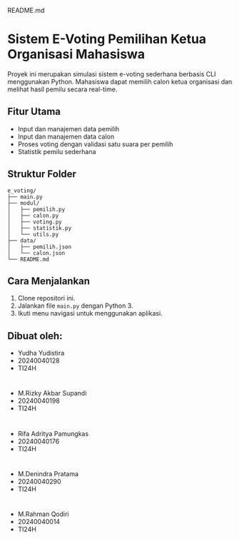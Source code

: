 README.md
# Sistem E-Voting Pemilihan Ketua Organisasi Mahasiswa

Proyek ini merupakan simulasi sistem e-voting sederhana berbasis CLI menggunakan Python. Mahasiswa dapat memilih calon ketua organisasi dan melihat hasil pemilu secara real-time.

## Fitur Utama
- Input dan manajemen data pemilih
- Input dan manajemen data calon
- Proses voting dengan validasi satu suara per pemilih
- Statistik pemilu sederhana

## Struktur Folder
```
e_voting/
├── main.py
├── modul/
│   ├── pemilih.py
│   ├── calon.py
│   ├── voting.py
│   ├── statistik.py
│   └── utils.py
├── data/
│   ├── pemilih.json
│   └── calon.json
└── README.md
```

## Cara Menjalankan
1. Clone repositori ini.
2. Jalankan file `main.py` dengan Python 3.
3. Ikuti menu navigasi untuk menggunakan aplikasi.

## Dibuat oleh:
- Yudha Yudistira
- 20240040128
- TI24H
#
- M.Rizky Akbar Supandi
- 20240040198
- TI24H
#
- Rifa Adritya Pamungkas
- 20240040176
- TI24H
#
- M.Denindra Pratama
- 20240040290
- TI24H
#
- M.Rahman Qodiri
- 20240040014
- TI24H 
